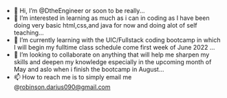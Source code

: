 - 👋 Hi, I’m @DtheEngineer or soon to be really...
- 👀 I’m interested in learning as much as i can in coding as I have been doing very basic html,css,and java for now and doing alot of self teaching...
- 🌱 I’m currently learning with the UIC/Fullstack coding bootcamp in which I will begin my fulltime class schedule come first week of June 2022 ...
- 💞️ I’m looking to collaborate on anything that will help me sharpen my skills and deepen my knowledge especially in the upcoming month of May and aslo when i finish the bootcamp in August...
- 📫 How to reach me is to simply email me @robinson.darius090@gmail.com 

<!---
DtheEngineer/DtheEngineer is a ✨ special ✨ repository because its `README.md` (this file) appears on your GitHub profile.
You can click the Preview link to take a look at your changes.
--->

